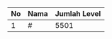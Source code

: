 | No | Nama            | Jumlah Level |
|----|-----------------|--------------|
| 1  | #    |    5501        |
